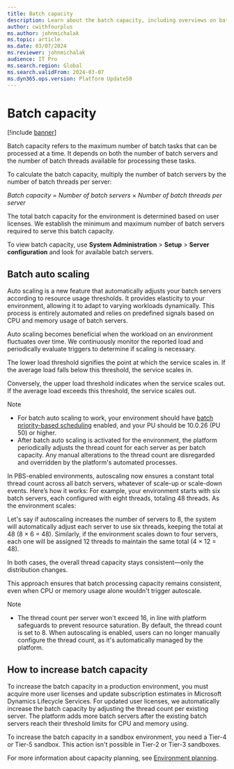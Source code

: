 ```yaml
---
title: Batch capacity
description: Learn about the batch capacity, including overviews on batch auto scaling and how to increase batch capacities.
author: cwithfourplus
ms.author: johnmichalak
ms.topic: article
ms.date: 03/07/2024
ms.reviewer: johnmichalak
audience: IT Pro
ms.search.region: Global
ms.search.validFrom: 2024-03-07
ms.dyn365.ops.version: Platform Update50
---
```


# Batch capacity 

[!include [banner](../includes/banner.md)]

Batch capacity refers to the maximum number of batch tasks that can be processed at a time. It depends on both the number of batch servers and the number of batch threads available for processing these tasks.

To calculate the batch capacity, multiply the number of batch servers by the number of batch threads per server:

*Batch capacity* = *Number of batch servers* &times; *Number of batch threads per server*

The total batch capacity for the environment is determined based on user licenses. We establish the minimum and maximum number of batch servers required to serve this batch capacity.

To view batch capacity, use **System Administration** \> **Setup** \> **Server configuration** and look for available batch servers.

## Batch auto scaling 

Auto scaling is a new feature that automatically adjusts your batch servers according to resource usage thresholds. It provides elasticity to your environment, allowing it to adapt to varying workloads dynamically. This process is entirely automated and relies on predefined signals based on CPU and memory usage of batch servers.

Auto scaling becomes beneficial when the workload on an environment fluctuates over time. We continuously monitor the reported load and periodically evaluate triggers to determine if scaling is necessary.

The lower load threshold signifies the point at which the service scales in. If the average load falls below this threshold, the service scales in.

Conversely, the upper load threshold indicates when the service scales out. If the average load exceeds this threshold, the service scales out.

> [!NOTE]
> - For batch auto scaling to work, your environment should have [batch priority-based scheduling](priority-based-batch-scheduling.md) enabled, and your PU should be 10.0.26 (PU 50) or higher.
> - After batch auto scaling is activated for the environment, the platform periodically adjusts the thread count for each server as per batch capacity. Any manual alterations to the thread count are disregarded and overridden by the platform's automated processes.

In PBS-enabled environments, autoscaling now ensures a constant total thread count across all batch servers, whatever of scale-up or scale-down events.
Here’s how it works:
For example, your environment starts with six batch servers, each configured with eight threads, totaling 48 threads. As the environment scales:

Let's say if autoscaling increases the number of servers to 8, the system will automatically adjust each server to use six threads, keeping the total at 48 (8 × 6 = 48).
Similarly, if the environment scales down to four servers, each one will be assigned 12 threads to maintain the same total (4 × 12 = 48).

In both cases, the overall thread capacity stays consistent—only the distribution changes.

This approach ensures that batch processing capacity remains consistent, even when CPU or memory usage alone wouldn't trigger autoscale.

> [!NOTE]
> - The thread count per server won't exceed 16, in line with platform safeguards to prevent resource saturation. By default, the thread count is set to 8. When autoscaling is enabled, users can no longer manually configure the thread count, as it's automatically managed by the platform.

## How to increase batch capacity

To increase the batch capacity in a production environment, you must acquire more user licenses and update subscription estimates in Microsoft Dynamics Lifecycle Services. For updated user licenses, we automatically increase the batch capacity by adjusting the thread count per existing server. The platform adds more batch servers after the existing batch servers reach their threshold limits for CPU and memory using.

To increase the batch capacity in a sandbox environment, you need a Tier-4 or Tier-5 sandbox. This action isn't possible in Tier-2 or Tier-3 sandboxes.

For more information about capacity planning, see [Environment planning](../organization-administration/environment-planning.md).
